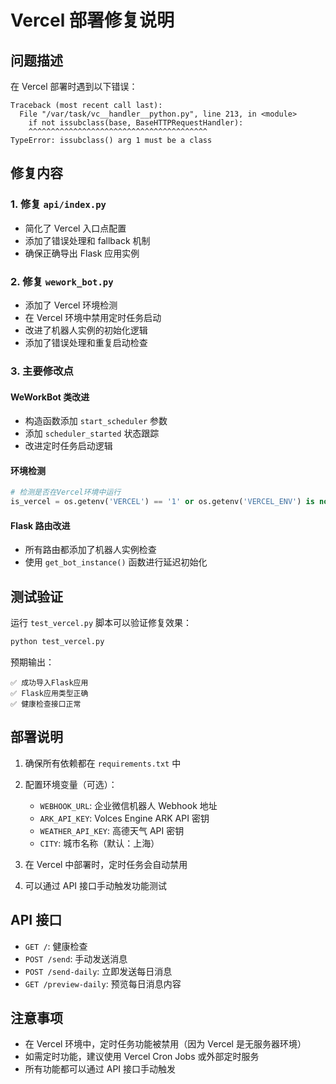 # Vercel 部署修复说明

## 问题描述

在 Vercel 部署时遇到以下错误：
```
Traceback (most recent call last):
  File "/var/task/vc__handler__python.py", line 213, in <module>
    if not issubclass(base, BaseHTTPRequestHandler):
    ^^^^^^^^^^^^^^^^^^^^^^^^^^^^^^^^^^^^^^^^
TypeError: issubclass() arg 1 must be a class
```

## 修复内容

### 1. 修复 `api/index.py`
- 简化了 Vercel 入口点配置
- 添加了错误处理和 fallback 机制
- 确保正确导出 Flask 应用实例

### 2. 修复 `wework_bot.py`
- 添加了 Vercel 环境检测
- 在 Vercel 环境中禁用定时任务启动
- 改进了机器人实例的初始化逻辑
- 添加了错误处理和重复启动检查

### 3. 主要修改点

#### WeWorkBot 类改进
- 构造函数添加 `start_scheduler` 参数
- 添加 `scheduler_started` 状态跟踪
- 改进定时任务启动逻辑

#### 环境检测
```python
# 检测是否在Vercel环境中运行
is_vercel = os.getenv('VERCEL') == '1' or os.getenv('VERCEL_ENV') is not None
```

#### Flask 路由改进
- 所有路由都添加了机器人实例检查
- 使用 `get_bot_instance()` 函数进行延迟初始化

## 测试验证

运行 `test_vercel.py` 脚本可以验证修复效果：

```bash
python test_vercel.py
```

预期输出：
```
✅ 成功导入Flask应用
✅ Flask应用类型正确
✅ 健康检查接口正常
```

## 部署说明

1. 确保所有依赖都在 `requirements.txt` 中
2. 配置环境变量（可选）：
   - `WEBHOOK_URL`: 企业微信机器人 Webhook 地址
   - `ARK_API_KEY`: Volces Engine ARK API 密钥
   - `WEATHER_API_KEY`: 高德天气 API 密钥
   - `CITY`: 城市名称（默认：上海）

3. 在 Vercel 中部署时，定时任务会自动禁用
4. 可以通过 API 接口手动触发功能测试

## API 接口

- `GET /`: 健康检查
- `POST /send`: 手动发送消息
- `POST /send-daily`: 立即发送每日消息
- `GET /preview-daily`: 预览每日消息内容

## 注意事项

- 在 Vercel 环境中，定时任务功能被禁用（因为 Vercel 是无服务器环境）
- 如需定时功能，建议使用 Vercel Cron Jobs 或外部定时服务
- 所有功能都可以通过 API 接口手动触发